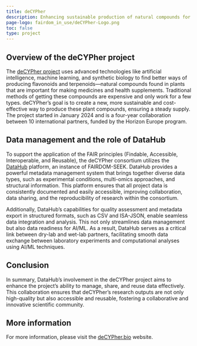 ```yaml
---
title: deCYPher
description: Enhancing sustainable production of natural compounds for making medicines and health supplements.
page-logo: fairdom_in_use/deCYPher-Logo.png
toc: false
type: project
---
```


## Overview of the deCYPher project

The [deCYPher project](https://www.decypher.bio/) uses advanced technologies like artificial intelligence, machine learning, and synthetic biology to find better ways of producing flavonoids and terpenoids—natural compounds found in plants that are important for making medicines and health supplements. 
Traditional methods of getting these compounds are expensive and only work for a few types. deCYPher’s goal is to create a new, more sustainable and cost-effective way to produce these plant compounds, ensuring a steady supply. 
The project started in January 2024 and is a four-year collaboration between 10 international partners, funded by the Horizon Europe program. 


## Data management and the role of DataHub

To support the application of the FAIR principles (Findable, Accessible, Interoperable, and Reusable), the deCYPher consortium utilizes the [DataHub](/fairdom-in-use/Datahub) platform, an instance of FAIRDOM-SEEK. 
DataHub provides a powerful metadata management system that brings together diverse data types, such as experimental conditions, multi-omics approaches, and structural information. 
This platform ensures that all project data is consistently documented and easily accessible, improving collaboration, data sharing, and the reproducibility of research within the consortium.

Additionally, DataHub’s capabilities for quality assessment and metadata export in structured formats, such as CSV and ISA-JSON, enable seamless data integration and analysis. 
This not only streamlines data management but also data readiness for AI/ML. 
As a result, DataHub serves as a critical link between dry-lab and wet-lab partners, facilitating smooth data exchange between laboratory experiments and computational analyses using AI/ML techniques. 


## Conclusion

In summary, DataHub’s involvement in the deCYPher project aims to enhance the project’s ability to manage, share, and reuse data effectively. 
This collaboration ensures that deCYPher’s research outputs are not only high-quality but also accessible and reusable, fostering a collaborative and innovative scientific community.


## More information

For more information, please visit the [deCYPher.bio](https://www.decypher.bio/) website. 